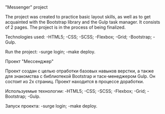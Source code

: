 "Messenger" project

The project was created to practice basic layout skills, as well as to get acquainted with the Bootstrap library and the Gulp task manager. It consists of 2 pages. The project is in the process of being finalized.

Technologies used:
-HTML5;
-CSS;
-SCSS;
-Flexbox;
-Grid;
-Bootstrap;
-Gulp.

Run the project:
-surge login;
-make deploy.

Проект "Мессенджер"

Проект создан с целью отработки базовых навыков верстки, а также для знакомства с библиотекой Bootstrap и таск-менеджером Gulp. Он состоит из 2х страниц. Проект находится в процессе доработки.

Используемые технологии:
-HTML5;
-CSS;
-SCSS;
-Flexbox;
-Grid;
-Bootstrap;
-Gulp.

Запуск проекта:
-surge login;
-make deploy.

